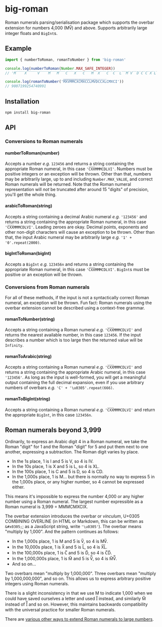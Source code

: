 # big-roman

Roman numerals parsing/serialisation package which supports the overbar extension for numbers 4,000 (MV&#x0305;) and above. Supports arbitrarily large integer floats and `BigInt`s.

## Example

```js
import { numberToRoman, romanToNumber } from 'big-roman'

console.log(numberToRoman(Number.MAX_SAFE_INTEGER))
// 'M̅̅̅̅X̅̅̅̅̅V̅̅̅̅M̅̅̅M̅̅̅C̅̅̅X̅̅̅C̅̅̅M̅̅X̅̅̅C̅̅C̅̅L̅̅M̅V̅̅D̅C̅C̅X̅L̅CMXCI'

console.log(romanToNumber('M̅̅̅̅X̅̅̅̅̅V̅̅̅̅M̅̅̅M̅̅̅C̅̅̅X̅̅̅C̅̅̅M̅̅X̅̅̅C̅̅C̅̅L̅̅M̅V̅̅D̅C̅C̅X̅L̅CMXCI'))
// 9007199254740991
```

## Installation

```sh
npm install big-roman
```

## API

### Conversions to Roman numerals

#### numberToRoman(number)

Accepts a number *e.g.* `123456` and returns a string containing the appropriate Roman numeral, in this case `'C̅X̅X̅MMMCDLVI'`. Numbers must be positive integers or an exception will be thrown. Other than that, numbers may be arbitrarily large, up to and including `Number.MAX_VALUE`, and correct Roman numerals will be returned. Note that the Roman numeral representation will *not* be truncated after around 15 "digits" of precision, you'll get the whole thing.

#### arabicToRoman(string)

Accepts a string containing a decimal Arabic numeral *e.g.* `'123456'` and returns a string containing the appropriate Roman numeral, in this case `'C̅X̅X̅MMMCDLVI'`. Leading zeroes are okay. Decimal points, exponents and other non-digit characters will cause an exception to be thrown. Other than that, the input Arabic numeral may be arbitrarily large *e.g.* `'1' + '0'.repeat(2000)`.

#### bigIntToRoman(bigInt)

Accepts a `BigInt` *e.g.* `123456n` and returns a string containing the appropriate Roman numeral, in this case `'C̅X̅X̅MMMCDLVI'`. `BigInt`s must be positive or an exception will be thrown.

### Conversions from Roman numerals

For all of these methods, if the input is not a syntactically correct Roman numeral, an exception will be thrown. Fun fact: Roman numerals using the overbar extension cannot be described using a context-free grammar.

#### romanToNumber(string)

Accepts a string containing a Roman numeral *e.g.* `'C̅X̅X̅MMMCDLVI'` and returns the nearest available number, in this case `123456`. If the input describes a number which is too large then the returned value will be `Infinity`.

#### romanToArabic(string)

Accepts a string containing a Roman numeral *e.g.* `'C̅X̅X̅MMMCDLVI'` and returns a string containing the appropriate Arabic numeral, in this case `'123456'`. As long as the input is well-formed, you will get a meaningful output containing the full decimal expansion, even if you use arbitrary numbers of overbars *e.g.* `'C' + '\u0305'.repeat(666)`.

#### romanToBigInt(string)

Accepts a string containing a Roman numeral *e.g.* `'C̅X̅X̅MMMCDLVI'` and return the appropriate `BigInt`, in this case `123456n`.

## Roman numerals beyond 3,999

Ordinarily, to express an Arabic digit 4 in a Roman numeral, we take the Roman "digit" for 1 and the Roman "digit" for 5 and put them next to one another, expressing a subtraction. The Roman digit varies by place.

* In the 1s place, 1 is I and 5 is V, so 4 is IV.
* In the 10s place, 1 is X and 5 is L, so 4 is XL.
* In the 100s place, 1 is C and 5 is D, so 4 is CD.
* In the 1,000s place, 1 is M... but there is normally no way to express 5 in the 1,000s place, or any higher number, so 4 cannot be expressed either.

This means it's impossible to express the number 4,000 or any higher number using a Roman numeral. The largest number expressible as a Roman numeral is 3,999 = MMMCMXCIX.

The overbar extension introduces the overbar or *vinculum*, U+0305 COMBINING OVERLINE (in HTML or Markdown, this can be written as `&#x0305;`; as a JavaScript string, write `'\u0305'`). The overbar means "multiply by 1,000". And the pattern continues as follows:

* In the 1,000s place, 1 is M and 5 is V&#x0305;, so 4 is MV&#x0305;.
* In the 10,000s place, 1 is X&#x0305; and 5 is L&#x0305;, so 4 is X&#x0305;L&#x0305;.
* In the 100,000s place, 1 is C&#x0305; and 5 is D&#x0305;, so 4 is C&#x0305;D&#x0305;.
* In the 1,000,000s place, 1 is M&#x0305; and 5 is V&#x0305;&#x0305;, so 4 is M&#x0305;V&#x0305;&#x0305;.
* And so on...

Two overbars mean "multiply by 1,000,000". Three overbars mean "multiply by 1,000,000,000", and so on. This allows us to express arbitrary positive integers using Roman numerals.

There is a slight inconsistency in that we use M to indicate 1,000 when we could have saved ourselves a letter and used I&#x0305; instead, and similarly M&#x0305; instead of I&#x0305;&#x0305; and so on. However, this maintains backwards compatibility with the universal practice for smaller Roman numerals.

There are [various other ways to extend Roman numerals to large numbers](https://en.wikipedia.org/wiki/Roman_numerals#Large_numbers).
